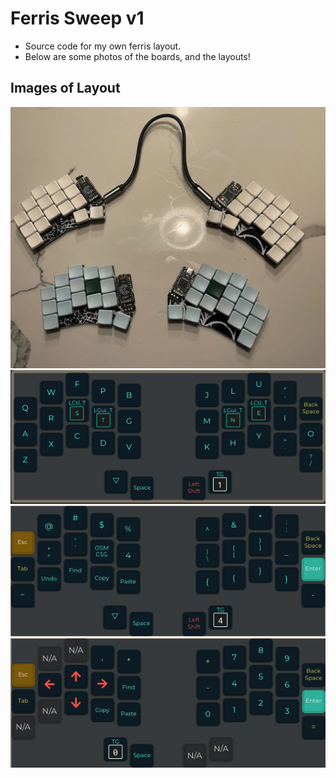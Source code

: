 # Ferris Sweep v1

* Source code for my own ferris layout.
* Below are some photos of the boards, and the layouts!

## Images of Layout

![Keyboard](boards.png)
![Keylayout level 0](layer0.png)
![Keylayout level 1](layer1.png)
![Keylayout level 2](layer2.png)
